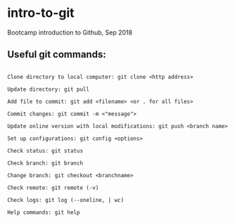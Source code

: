 # intro-to-git

Bootcamp introduction to Github, Sep 2018

## Useful git commands:

```

Clone directory to local computer: git clone <http address>

Update directory: git pull

Add file to commit: git add <filename> <or . for all files>

Commit changes: git commit -m <"message">

Update online version with local modifications: git push <branch name>

Set up configurations: git config <options> 

Check status: git status

Check branch: git branch

Change branch: git checkout <branchname>

Check remote: git remote (-v)

Check logs: git log (--oneline, | wc)

Help commands: git help

```
